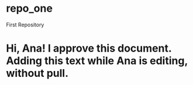 # repo_one
First Repository
# Hi, Ana! I approve this document. Adding this text while Ana is editing, without pull.
